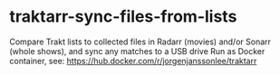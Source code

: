 # traktarr-sync-files-from-lists
Compare Trakt lists to collected files in Radarr (movies) and/or Sonarr (whole shows), and sync any matches to a USB drive
Run as Docker container, see: https://hub.docker.com/r/jorgenjanssonlee/traktarr
